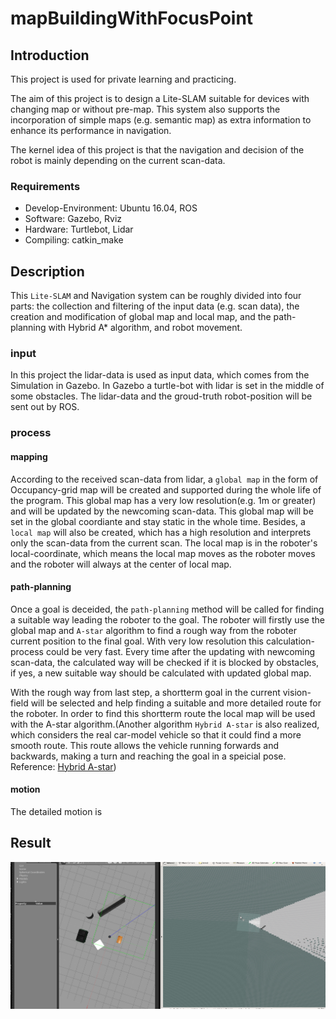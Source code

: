 # mapBuildingWithFocusPoint


## Introduction

This project is used for private learning and practicing.

The aim of this project is to design a Lite-SLAM suitable for devices with changing map or without pre-map. This system also supports the incorporation of simple maps (e.g. semantic map) as extra information to enhance its performance in navigation.

The kernel idea of this project is that the navigation and decision of the robot is mainly depending on the current scan-data.


### Requirements
- Develop-Environment: Ubuntu 16.04, ROS
- Software: Gazebo, Rviz
- Hardware: Turtlebot, Lidar
- Compiling: catkin_make

## Description
This `Lite-SLAM` and Navigation system can be roughly divided into four parts: the collection and filtering of the input data (e.g. scan data), the creation and modification of global map and local map, and the path-planning with Hybrid A* algorithm, and robot movement.

### input
In this project the lidar-data is used as input data, which comes from the Simulation in Gazebo. In Gazebo a turtle-bot with lidar is set in the middle of some obstacles. The lidar-data and the groud-truth robot-position will be sent out by ROS.

### process
#### mapping
According to the received scan-data from lidar, a `global map` in the form of Occupancy-grid map will be created and supported during the whole life of the program. This global map has a very low resolution(e.g. 1m or greater) and will be updated by the newcoming scan-data. This global map will be set in the global coordiante and stay static in the whole time. Besides, a `local map` will also be created, which has a high resolution and interprets only the scan-data from the current scan. The local map is in the roboter's local-coordinate, which means the local map moves as the roboter moves and the roboter will always at the center of local map.

#### path-planning
Once a goal is deceided, the `path-planning` method will be called for finding a suitable way leading the roboter to the goal. The roboter will firstly use the global map and `A-star` algorithm to find a rough way from the roboter current position to the final goal. With very low resolution this calculation-process could be very fast. Every time after the updating with newcoming scan-data, the calculated way will be checked if it is blocked by obstacles, if yes, a new suitable way should be calculated with updated global map.

With the rough way from last step, a shortterm goal in the current vision-field will be selected and help finding a suitable and more detailed route for the roboter. In order to find this shortterm route the local map will be used with the A-star algorithm.(Another algorithm `Hybrid A-star` is also realized, which considers the real car-model vehicle so that it could find a more smooth route. This route allows the vehicle running forwards and backwards, making a turn and reaching the goal in a speicial pose. Reference: [Hybrid A-star](https://github.com/wanghuohuo0716/hybrid_A_star))

#### motion
The detailed motion is



## Result
![result](result-show.gif)